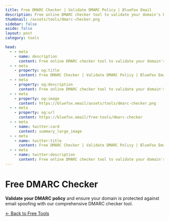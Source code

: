 ```yaml
---
title: Free DMARC Checker | Validate DMARC Policy | BlueFox Email
description: Free online DMARC checker tool to validate your domain's DMARC policy, check alignment, and analyze email authentication settings for improved deliverability.
thumbnail: /assets/tools/dmarc-checker.png
sidebar: false
aside: false
layout: post
category: tools

head:
  - - meta
    - name: description
      content: Free online DMARC checker tool to validate your domain's DMARC policy, check alignment, and analyze email authentication settings for improved deliverability.
  - - meta
    - property: og:title
      content: Free DMARC Checker | Validate DMARC Policy | BlueFox Email
  - - meta
    - property: og:description
      content: Free online DMARC checker tool to validate your domain's DMARC policy, check alignment, and analyze email authentication settings for improved deliverability.
  - - meta
    - property: og:image
      content: https://bluefox.email/assets/tools/dmarc-checker.png
  - - meta
    - property: og:url
      content: https://bluefox.email/free-tools/dmarc-checker
  - - meta
    - name: twitter:card
      content: summary_large_image
  - - meta
    - name: twitter:title
      content: Free DMARC Checker | Validate DMARC Policy | BlueFox Email
  - - meta
    - name: twitter:description
      content: Free online DMARC checker tool to validate your domain's DMARC policy, check alignment, and analyze email authentication settings for improved deliverability.
---
```


# Free DMARC Checker

**Validate your DMARC policy** and ensure your domain is protected against email spoofing with our comprehensive DMARC checker tool.

<DmarcChecker />

[← Back to Free Tools](/free-tools/)
